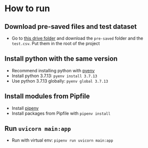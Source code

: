 # How to run
## Download pre-saved files and test dataset
- Go to [this drive folder](https://drive.google.com/drive/folders/1lztvyzh1L4jsmzaiADzAeFWNpdILECKS?usp=sharing) and download the `pre-saved` folder and the `test.csv`. Put them in the root of the project
## Install python with the same version
- Recommend installing python with [pyenv](https://github.com/pyenv/pyenv)
- Install python 3.7.13: `pyenv install 3.7.13`
- Use python 3.7.13 globally: `pyenv global 3.7.13`
## Install modules from Pipfile
- Install [pipenv](https://pypi.org/project/pipenv/)
- Install packages from Pipfile with `pipenv install`
## Run `uvicorn main:app`
- Run with virtual env: `pipenv run uvicorn main:app`
